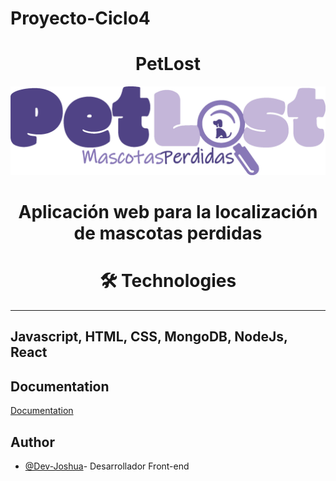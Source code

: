 # Proyecto-Ciclo4

<h1 align=center> PetLost </h1>

![Logo](https://github.com/Dev-Joshua/Proyecto-Ciclo4/blob/main/frontend/src/assets/logos/logo2.png)

<h1 align=center> Aplicación web para la localización de mascotas perdidas </h1>

<h1 align=center> 🛠 Technologies </h1>

<hr/>

## Javascript, HTML, CSS, MongoDB, NodeJs, React

## Documentation

[Documentation](https://github.com/Dev-Joshua/Proyecto-Ciclo4/tree/main/Documentacion)

## Author

- [@Dev-Joshua](https://github.com/Dev-Joshua)- Desarrollador Front-end
